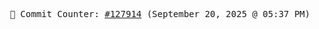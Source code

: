 <p align="center">
    <samp>
        📮 Commit Counter: <a href="https://github.com/Javascript-void0/Javascript-void0/commits/main">#127914</a> (September 20, 2025 @ 05:37 PM)
    </samp>
</p>